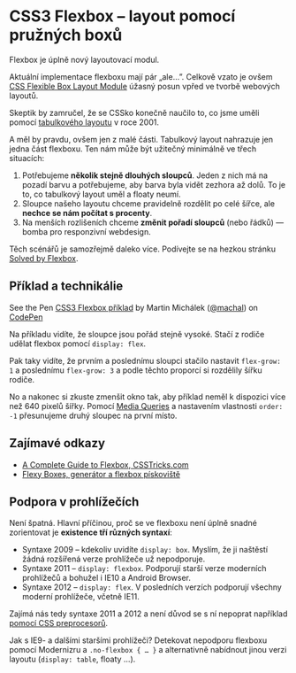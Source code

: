 CSS3 Flexbox – layout pomocí pružných boxů
==========================================

Flexbox je úplně nový layoutovací modul.

Aktuální implementace flexboxu mají pár „ale…”. Celkově vzato je ovšem [CSS Flexible Box Layout Module](http://www.w3.org/TR/css3-flexbox/) úžasný posun vpřed ve tvorbě webových layoutů.

Skeptik by zamručel, že se CSSko konečně naučilo to, co jsme uměli pomocí [tabulkového layoutu](http://www.jakpsatweb.cz/tabulky-design.html) v roce 2001.

A měl by pravdu, ovšem jen z malé části. Tabulkový layout nahrazuje jen jedna část flexboxu. Ten nám může být užitečný minimálně ve třech situacích:

1. Potřebujeme **několik stejně dlouhých sloupců**. Jeden z nich má na pozadí barvu a potřebujeme, aby barva byla vidět zezhora až dolů. To je to, co tabulkový layout uměl a floaty neumí.
2. Sloupce našeho layoutu chceme pravidelně rozdělit po celé šířce, ale **nechce se nám počítat s procenty**.
3. Na menších rozlišeních chceme **změnit pořadí sloupců** (nebo řádků) — bomba pro responzivní webdesign.

Těch scénářů je samozřejmě daleko více. Podívejte se na hezkou stránku [Solved by Flexbox](http://philipwalton.github.io/solved-by-flexbox/).


Příklad a technikálie
---------------------

<p data-height="158" data-theme-id="502" data-slug-hash="LhGuD" data-user="machal" data-default-tab="result" class='codepen'>See the Pen <a href='http://codepen.io/machal/pen/LhGuD'>CSS3 Flexbox příklad</a> by Martin Michálek (<a href='http://codepen.io/machal'>@machal</a>) on <a href='http://codepen.io'>CodePen</a></p>
<script async src="http://codepen.io/assets/embed/ei.js"></script>

Na příkladu vidíte, že sloupce jsou pořád stejně vysoké. Stačí z rodiče udělat flexbox pomocí `display: flex`.

Pak taky vidíte, že prvním a poslednímu sloupci stačilo nastavit `flex-grow: 1` a poslednímu `flex-grow: 3` a podle těchto proporcí si rozdělily šířku rodiče.

No a nakonec si zkuste zmenšit okno tak, aby příklad neměl k dispozici více než 640 pixelů šířky. Pomocí [Media Queries](css3-media-queries.md) a nastavením vlastnosti `order: -1` přesunujeme druhý sloupec na první místo.


Zajímavé odkazy
---------------

- [A Complete Guide to Flexbox, CSSTricks.com](http://css-tricks.com/snippets/css/a-guide-to-flexbox/)
- [Flexy Boxes, generátor a flexbox pískoviště](http://the-echoplex.net/flexyboxes/)


Podpora v prohlížečích
----------------------

Není špatná. Hlavní příčinou, proč se ve flexboxu není úplně snadné zorientovat je **existence tří různých syntaxí**:

* Syntaxe 2009 – kdekoliv uvidíte `display: box`. Myslím, že ji naštěstí žádná rozšířená verze prohlížeče už nepodporuje.
* Syntaxe 2011 – `display: flexbox`. Podporují starší verze moderních prohlížečů a bohužel i IE10 a Android Browser.
* Syntaxe 2012 – `display: flex`. V posledních verzích podporují všechny moderní prohlížeče, včetně IE11.

Zajímá nás tedy syntaxe 2011 a 2012 a není důvod se s ní nepoprat například [pomocí CSS preprocesorů](http://css-tricks.com/using-flexbox/).

Jak s IE9- a dalšími staršími prohlížeči? Detekovat nepodporu flexboxu pomocí Modernizru a `.no-flexbox { … }` a alternativně nabídnout jinou verzi layoutu (`display: table`, floaty …).




